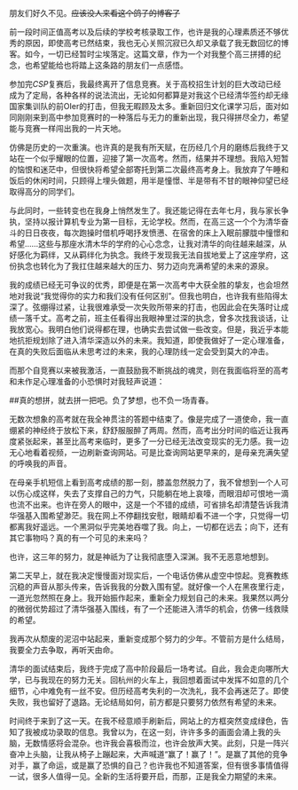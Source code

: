 朋友们好久不见。~~应该没人来看这个鸽子的博客了~~

前一段时间正值高考以及后续的学校考核录取工作，也许是我的心理素质还不够优秀的原因，即使高考已然结束，我也无心关照沉寂已久却又承载了我无数回忆的博客。如今，一切已经暂时尘埃落定。这篇文章，作为一个对我整个高三拼搏的纪念，也希望能给也将踏上这条路的朋友们一点感悟。

参加完$CSP$复赛后，我最终离开了信息竞赛。关于高校招生计划的巨大改动已经成为了定局，各种各样的说法流出，无论如何都算是对我这个已经清华签约却无缘国家集训队的前OIer的打击，但我无暇顾及太多。重新回归文化课学习后，面对如同刚刚来到高中参加竞赛时的一种落后与无力的重新出现，我只得拼尽全力，希望能与竞赛一样闯出我的一片天地。

仿佛是历史的一次重演。也许真的是我有所天赋，在历经几个月的磨练后我终于又站在一个似乎耀眼的位置，迎接了第一次高考。然而，结果并不理想。我陷入短暂的恼恨和迷茫中，但很快将希望全部寄托到第二次最终高考身上。我放弃了午睡和饭后的休闲时间，只顾得上埋头做题，用半是憧憬、半是带有不甘的眼神仰望已经取得高分的同学们。

与此同时，一些转变也在我身上悄然发生了。我还能记得在去年七月，我与家长争执，坚持以报计算机专业为第一目标，无论学校。然而，在高三这一个个为清华奋斗的日日夜夜，每次跑操时借机呼喝抒发愤懑、在宿舍的床上入眠前朦胧中憧憬和希望……这些与那座水清木华的学府的心心念念，让我对清华的向往越来越深，从好感化为羁绊，又从羁绊化为执念。我终于发现我无法自拔地爱上了这座学府，这份执念也转化为了我扛住越来越大的压力、努力迈向充满希望的未来的源泉。

我的成绩已经无可争议的优秀，即便是在第一次高考中大获全胜的挚友，也会坦然地对我说“我觉得你的实力和我们没有任何区别”。但我也明白，也许我有些陷得太深了。弦绷得过紧，让我很难承受一次失败所带来的打击，也因此会在失落时让成绩一落千丈。高考之前，班主任看得出我眼神里过深的执念，曾多次找我谈话，让我放宽心。我明白他们说得都在理，也确实去尝试做一些改变。但是，我近乎本能地抗拒规划除了进入清华深造以外的未来。我知道，即使我做好了一定心理准备，在真的失败后面临从未思考过的未来，我的心理防线一定会受到莫大的冲击。

而那个自竞赛以来被我激活，一直鼓励我不断挑战的魂灵，则在我面临将至的高考和未作足心理准备的小恐惧时对我轻声说道：

##真的想拼，就去拼一把吧。负了梦想，也不负一场青春。

无数次想象的高考就在我全神贯注的答题中结束了。像是完成了一道使命，我一直绷紧的神经终于放松下来，舒舒服服醉了两周。然而，高考出分时间的临近让我再度紧张起来，甚至比高考来临时，更多了一分已经无法改变现实的无力感。我一边无心地看着视频，一边刷新查询网站。可是比查询网站更早来的，是母亲充满失望的呼唤我的声音。

在母亲手机短信上看到高考成绩的那一刻，膝盖忽然脱力了，我不曾想到一个人可以伤心成这样，失去了支撑自己的力气，只能躺在地上哀嚎，而眼泪却可恨地一滴也流不出来。也许在旁人的眼中，这是一个不错的成绩，可省排名却清楚告诉我清华强基入围希望渺茫。我在网上不停翻找安慰，眼睛却看不进一个字，只觉得一切都离我好遥远。一个黑洞似乎完美地吞噬了我。向上，一切都在远去；向下，还有其它事物吗？真的有一个可见的未来吗？

也许，这三年的努力，就是神祇为了让我彻底堕入深渊。我不无恶意地想到。

第二天早上，就在我决定慢慢面对现实后，一个电话仿佛从虚空中惊起。竞赛教练沉稳的声音从那头传来，告诉我我的分数入围有望。就好像一个人在黑夜里行走，一道光忽然照在身上。我开始振作起来，重新全力规划自己的未来。我果然以两分的微弱优势超过了清华强基入围线，有了一个还能进入清华的机会，仿佛一线救赎的希望。

我再次从颓废的泥沼中站起来，重新变成那个努力的少年。不管前方是什么结局，我要全力去争取，再听天由命。

清华的面试结束后，我终于完成了高中阶段最后一场考试。自此，我会走向哪所大学，已与我现在的努力无关。回杭州的火车上，我回想着面试中发挥不如意的几个细节，心中难免有一丝不安。但历经高考失利的一次洗礼，我不会再迷茫了。即使失败，我也留好了退路。无论结局如何，前方都是只要努力依然有希望的未来。

时间终于来到了这一天。在我不经意顺手刷新后，网站上的方框突然变成绿色，告知了我被成功录取的信息。我曾以为，在这一刻，许许多多的画面会涌上我的头脑，无数情感将会混杂。也许我会喜极而泣，也许会放声大笑。此刻，只是一阵兴奋冲上头脑，让我从椅子上蹦起来，大声喊道“赢了！赢了！”。是赢了其他的竞争对手，赢了命运，或是赢了恐惧的自己？也许我也不知道答案，但有很多事情值得一试，很多人值得一见。全新的生活将要开启，而那，正是我全力期望的未来。